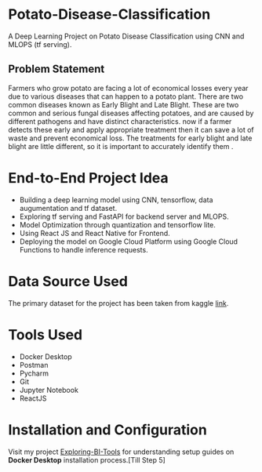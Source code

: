 # Potato-Disease-Classification
A Deep Learning Project on Potato Disease Classification using CNN and MLOPS (tf serving).

## Problem Statement
Farmers who grow potato are facing a lot of economical losses every year due to various diseases that can happen to a potato plant. There are two common diseases known as Early Blight and Late Blight. These are two common and serious fungal diseases affecting potatoes, and are caused by different pathogens and have distinct characteristics. now if a farmer detects these early and apply appropriate treatment then it can save a lot of waste and prevent economical loss. The treatments for early blight and late blight are little different, so it is important to accurately identify them .

# End-to-End Project Idea
- Building a deep learning model using CNN, tensorflow, data augumentation and tf dataset.
- Exploring  tf serving and FastAPI for backend server and MLOPS.
- Model Optimization through quantization and tensorflow lite.
- Using React JS and React Native for Frontend.
- Deploying the model on Google Cloud Platform using Google Cloud Functions to handle inference requests.

# Data Source Used
The primary dataset for the project has been taken from kaggle [link](https://www.kaggle.com/datasets/arjuntejaswi/plant-village).

# Tools Used
- Docker Desktop
- Postman
- Pycharm
- Git
- Jupyter Notebook
- ReactJS

# Installation and Configuration
Visit my project [Exploring-BI-Tools](https://github.com/Radiohead229/Exploring-BI-Tools?tab=readme-ov-file#1-installing-superset-using-docker-compose) for understanding setup guides on **Docker Desktop** installation process.[Till Step 5]

















